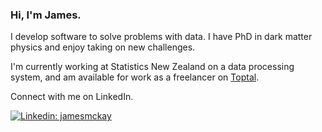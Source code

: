 ### Hi, I'm James.

I develop software to solve problems with data. I have PhD in dark matter physics and enjoy taking on new challenges.

I'm currently working at Statistics New Zealand on a data processing system, and am available for work as a freelancer on [Toptal](https://www.toptal.com/).

Connect with me on LinkedIn.

[![Linkedin: jamesmckay](https://img.shields.io/badge/-jamesmckay-blue?style=flat-square&logo=Linkedin&logoColor=white&link=https://www.linkedin.com/in/jmckay958/)](https://www.linkedin.com/in/jmckay958/)

